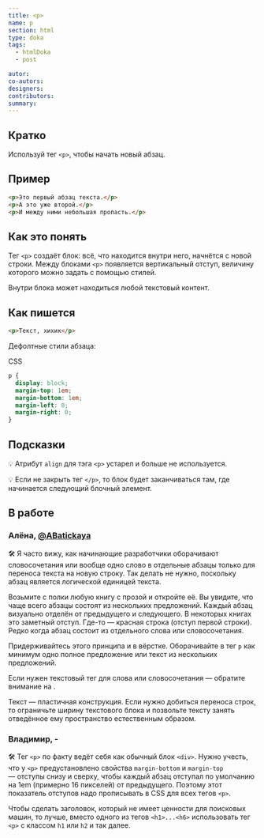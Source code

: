 ```yaml
---
title: <p>
name: p
section: html
type: doka
tags:
  - htmlDoka
  - post

autor:
co-autors:
designers:
contributors:
summary:
---
```


## Кратко

Используй тег `<p>`, чтобы начать новый абзац.

## Пример

```html
<p>Это первый абзац текста.</p>
<p>А это уже второй.</p>
<p>И между ними небольшая пропасть.</p>
```

## Как это понять

Тег `<p>` создаёт блок: всё, что находится внутри него, начнётся с новой строки. Между блоками `<p>` появляется вертикальный отступ, величину которого можно задать с помощью стилей.

Внутри блока может находиться любой текстовый контент.

## Как пишется

```html
<p>Текст, хихик</p>
```

Дефолтные стили абзаца:

CSS

```css
p {
  display: block;
  margin-top: 1em;
  margin-bottom: 1em;
  margin-left: 0;
  margin-right: 0;
}
```

## Подсказки

💡 Атрибут `align` для тэга `<p>` устарел и больше не используется.

💡 Если не закрыть тег `</p>`, то блок будет заканчиваться там, где начинается следующий блочный элемент.

## В работе

<h3>Алёна, <a href="https://twitter.com/ABatickaya" target="_blank" rel="nofollow noopener noreferrer" class="twitter">@ABatickaya</a></h3>

🛠 Я часто вижу, как начинающие разработчики оборачивают словосочетания или вообще одно слово в отдельные абзацы только для переноса текста на новую строку. Так делать не нужно, поскольку абзац является логической единицей текста.

Возьмите с полки любую книгу с прозой и откройте её. Вы увидите, что чаще всего абзацы состоят из нескольких предложений. Каждый абзац визуально отделён от предыдущего и следующего. В некоторых книгах это заметный отступ. Где-то — красная строка (отступ первой строки). Редко когда абзац состоит из отдельного слова или словосочетания.

Придерживайтесь этого принципа и в вёрстке. Оборачивайте в тег `p` как минимум одно полное предложение или текст из нескольких предложений.

Если нужен текстовый тег для слова или словосочетания — обратите внимание на [<span>]().

Текст — пластичная конструкция. Если нужно добиться переноса строк, то ограничьте ширину текстового блока и позвольте тексту занять отведённое ему пространство естественным образом.

<h3>Владимир, <span class="twitter">-</span></h3>

🛠 Тег `<p>` по факту ведёт себя как обычный блок `<div>`. Нужно учесть, что у `<p>` предустановлено свойства `margin-bottom` и `margin-top` — отступы снизу и сверху, чтобы каждый абзац отступал по умолчанию на 1em (примерно 16 пикселей) от предыдущего. Поэтому этот показатель отступов надо прописывать в CSS для всех тегов `<p>`.

Чтобы сделать заголовок, который не имеет ценности для поисковых машин, то лучше, вместо одного из тегов `<h1>...<h6>` использовать тег `<p>` с классом `h1` или `h2` и так далее.
